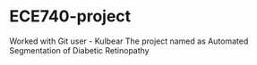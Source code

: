 # ECE740-project
Worked with Git user - Kulbear
The project named as Automated Segmentation of Diabetic Retinopathy
